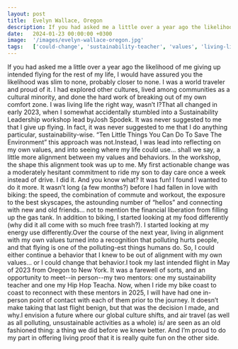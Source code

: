 ```yaml
---
layout: post
title:  Evelyn Wallace, Oregon
description: If you had asked me a little over a year ago the likelihood of me giving up intended flying for the rest of my life, I would have assured you the like...
date:   2024-01-23 00:00:00 +0300
image:  '/images/evelyn-wallace-oregon.jpg'
tags:   ['could-change', 'sustainability-teacher', 'values', 'living-life', 'food-differently', 'environment', 'year-ago', 'world-traveler']
---
```

If you had asked me a little over a year ago the likelihood of me giving up intended flying for the rest of my life, I would have assured you the likelihood was slim to none, probably closer to none. I was a world traveler and proud of it. I had explored other cultures, lived among communities as a cultural minority, and done the hard work of breaking out of my own comfort zone. I was living life the right way, wasn’t I?That all changed in early 2023, when I somewhat accidentally stumbled into a Sustainability Leadership workshop lead byJosh Spodek. It was never suggested to me that I give up flying. In fact, it was never suggested to me that I do anything particular, sustainability-wise. “Ten Little Things You Can Do To Save The Environment” this approach was not.Instead, I was lead into reflecting on my own values, and into seeing where my life could use… shall we say, a little more alignment between my values and behaviors. In the workshop, the shape this alignment took was up to me. My first actionable change was a moderately hesitant commitment to ride my son to day care once a week instead of drive. I did it. And you know what? It was fun! I found I wanted to do it more. It wasn’t long (a few months?) before I had fallen in love with biking: the speed, the combination of commute and workout, the exposure to the best skyscapes, the astounding number of “hellos” and connecting with new and old friends… not to mention the financial liberation from filling up the gas tank. In addition to biking, I started looking at my food differently (why did it all come with so much free trash?). I started looking at my energy use differently.Over the course of the next year, living in alignment with my own values turned into a recognition that polluting hurts people, and that flying is one of the polluting-est things humans do. So, I could either continue a behavior that I knew to be out of alignment with my own values… or I could change that behavior.I took my last intended flight in May of 2023 from Oregon to New York. It was a farewell of sorts, and an opportunity to meet--in person--my two mentors: one my sustainability teacher and one my Hip Hop Teacha. Now, when I ride my bike coast to coast to reconnect with these mentors in 2025, I will have had one in-person point of contact with each of them prior to the journey. It doesn’t make taking that last flight benign, but that was the decision I made, and why.I envision a future where our global culture shifts, and air travel (as well as all polluting, unsustainable activities as a whole) is/ are seen as an old fashioned thing: a thing we did before we knew better. And I’m proud to do my part in offering living proof that it is really quite fun on the other side.

